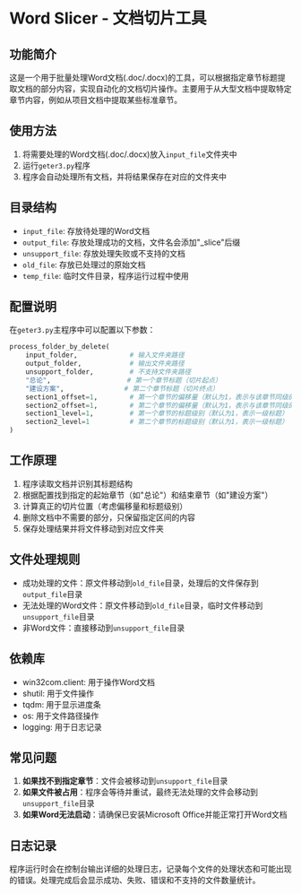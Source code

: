 # Word Slicer - 文档切片工具

## 功能简介

这是一个用于批量处理Word文档(.doc/.docx)的工具，可以根据指定章节标题提取文档的部分内容，实现自动化的文档切片操作。主要用于从大型文档中提取特定章节内容，例如从项目文档中提取某些标准章节。

## 使用方法

1. 将需要处理的Word文档(.doc/.docx)放入`input_file`文件夹中
2. 运行`geter3.py`程序
3. 程序会自动处理所有文档，并将结果保存在对应的文件夹中

## 目录结构

- `input_file`: 存放待处理的Word文档
- `output_file`: 存放处理成功的文档，文件名会添加"_slice"后缀
- `unsupport_file`: 存放处理失败或不支持的文档
- `old_file`: 存放已处理过的原始文档
- `temp_file`: 临时文件目录，程序运行过程中使用

## 配置说明

在`geter3.py`主程序中可以配置以下参数：

```python
process_folder_by_delete(
    input_folder,             # 输入文件夹路径
    output_folder,            # 输出文件夹路径 
    unsupport_folder,         # 不支持文件夹路径
    "总论",                   # 第一个章节标题（切片起点）
    "建设方案",               # 第二个章节标题（切片终点）
    section1_offset=1,        # 第一个章节的偏移量（默认为1，表示与该章节同级的下一章）
    section2_offset=1,        # 第二个章节的偏移量（默认为1，表示与该章节同级的下一章）
    section1_level=1,         # 第一个章节的标题级别（默认为1，表示一级标题）
    section2_level=1          # 第二个章节的标题级别（默认为1，表示一级标题）
)
```

## 工作原理

1. 程序读取文档并识别其标题结构
2. 根据配置找到指定的起始章节（如"总论"）和结束章节（如"建设方案"）
3. 计算真正的切片位置（考虑偏移量和标题级别）
4. 删除文档中不需要的部分，只保留指定区间的内容
5. 保存处理结果并将文件移动到对应文件夹

## 文件处理规则

- 成功处理的文件：原文件移动到`old_file`目录，处理后的文件保存到`output_file`目录
- 无法处理的Word文件：原文件移动到`old_file`目录，临时文件移动到`unsupport_file`目录
- 非Word文件：直接移动到`unsupport_file`目录

## 依赖库

- win32com.client: 用于操作Word文档
- shutil: 用于文件操作
- tqdm: 用于显示进度条
- os: 用于文件路径操作
- logging: 用于日志记录

## 常见问题

1. **如果找不到指定章节**：文件会被移动到`unsupport_file`目录
2. **如果文件被占用**：程序会等待并重试，最终无法处理的文件会移动到`unsupport_file`目录
3. **如果Word无法启动**：请确保已安装Microsoft Office并能正常打开Word文档

## 日志记录

程序运行时会在控制台输出详细的处理日志，记录每个文件的处理状态和可能出现的错误。处理完成后会显示成功、失败、错误和不支持的文件数量统计。